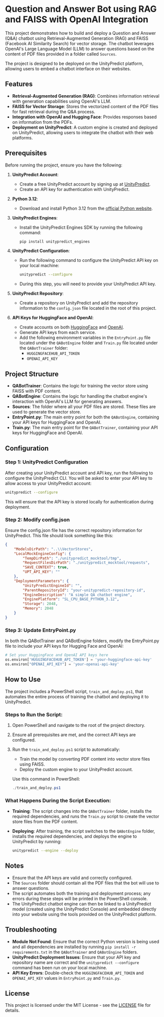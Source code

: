 # Question and Answer Bot using RAG and FAISS with OpenAI Integration

This project demonstrates how to build and deploy a Question and Answer (Q&A) chatbot using Retrieval-Augmented Generation (RAG) and FAISS (Facebook AI Similarity Search) for vector storage. The chatbot leverages OpenAI's Large Language Model (LLM) to answer questions based on the content of PDF files provided in a folder called `Sources`.

The project is designed to be deployed on the UnityPredict platform, allowing users to embed a chatbot interface on their websites.

## Features

- **Retrieval-Augmented Generation (RAG)**: Combines information retrieval with generation capabilities using OpenAI's LLM.
- **FAISS for Vector Storage**: Stores the vectorized content of the PDF files for fast retrieval during the Q&A process.
- **Integration with OpenAI and Hugging Face**: Provides responses based on information from the PDFs.
- **Deployment on UnityPredict**: A custom engine is created and deployed on UnityPredict, allowing users to integrate the chatbot with their web platforms.

## Prerequisites

Before running the project, ensure you have the following:

1. **UnityPredict Account**:
   - Create a free UnityPredict account by signing up at [UnityPredict](https://unitypredict.com).
   - Create an API key for authentication with UnityPredict.

2. **Python 3.12**:
   - Download and install Python 3.12 from the [official Python website](https://www.python.org/downloads/).

3. **UnityPredict Engines**:
   - Install the UnityPredict Engines SDK by running the following command:
     ```bash
     pip install unitypredict_engines
     ```

4. **UnityPredict Configuration**:
   - Run the following command to configure the UnityPredict API key on your local machine:
     ```bash
     unitypredict --configure
     ```
   - During this step, you will need to provide your UnityPredict API key.

5. **UnityPredict Repository**:
   - Create a repository on UnityPredict and add the repository information to the `config.json` file located in the root of this project.

6. **API Keys for HuggingFace and OpenAI**:
   - Create accounts on both [HuggingFace](https://huggingface.co/) and [OpenAI](https://openai.com/).
   - Generate API keys from each service.
   - Add the following environment variables in the `EntryPoint.py` file located under the `QABotEngine` folder and `Train.py` file located under the `QABotTrainer` folder:
     - `HUGGINGFACEHUB_API_TOKEN`
     - `OPENAI_API_KEY`

## Project Structure

- **QABotTrainer**: Contains the logic for training the vector store using FAISS with PDF content.
- **QABotEngine**: Contains the logic for handling the chatbot engine's interaction with OpenAI's LLM for generating answers.
- **Sources**: The folder where all your PDF files are stored. These files are used to generate the vector store.
- **EntryPoint.py**: The main entry point for both the `QABotEngine`, containing your API keys for HuggingFace and OpenAI.
- **Train.py**: The main entry point for the `QABotTrainer`, containing your API keys for HuggingFace and OpenAI.

## Configuration

### Step 1: UnityPredict Configuration

After creating your UnityPredict account and API key, run the following to configure the UnityPredict CLI. You will be asked to enter your API key to allow access to your UnityPredict account:

```bash
unitypredict --configure
```

This will ensure that the API key is stored locally for authentication during deployment.

### Step 2: Modify config.json

Ensure the config.json file has the correct repository information for UnityPredict. This file should look something like this:

```json
{
    "ModelsDirPath": "..\\VectorStores",
    "LocalMockEngineConfig": {
        "TempDirPath": "./unitypredict_mocktool/tmp",
        "RequestFilesDirPath": "./unitypredict_mocktool/requests",
        "SAVE_CONTEXT": true,
        "UPT_API_KEY": ""
    },
    "DeploymentParameters": {
        "UnityPredictEngineId": "",
        "ParentRepositoryId": "your-unitypredict-repository-id",
        "EngineDescription": "A simple QA chatbot engine",
        "EnginePlatform": "SL_CPU_BASE_PYTHON_3.12",
        "Storage": 2048,
        "Memory": 2048
    }
}
```


### Step 3: Update EntryPoint.py

In both the QABotTrainer and QABotEngine folders, modify the EntryPoint.py file to include your API keys for Hugging Face and OpenAI:

```python
# Set your HuggingFace and OpenAI API keys here
os.environ['HUGGINGFACEHUB_API_TOKEN'] = 'your-huggingface-api-key'
os.environ["OPENAI_API_KEY"] = 'your-openai-api-key'
```

## How to Use

The project includes a PowerShell script, `train_and_deploy.ps1`, that automates the entire process of training the chatbot and deploying it to UnityPredict.

### Steps to Run the Script:

1. Open PowerShell and navigate to the root of the project directory.
   
2. Ensure all prerequisites are met, and the correct API keys are configured.

3. Run the `train_and_deploy.ps1` script to automatically:

   - Train the model by converting PDF content into vector store files using FAISS.
   - Deploy the custom engine to your UnityPredict account.

   Use this command in PowerShell:

   ```powershell
   ./train_and_deploy.ps1
   ```

### What Happens During the Script Execution:

- **Training**: The script changes into the `QABotTrainer` folder, installs the required dependencies, and runs the `Train.py` script to create the vector store files from the PDF content.
- **Deploying**: After training, the script switches to the `QABotEngine` folder, installs the required dependencies, and deploys the engine to UnityPredict by running:
  
  ```bash
  unitypredict --engine --deploy
  ```

## Notes

- Ensure that the API keys are valid and correctly configured.
- The `Sources` folder should contain all the PDF files that the bot will use to answer questions.
- The script automates both the training and deployment process; any errors during these steps will be printed in the PowerShell console.
- The UnityPredict chatbot engine can then be linked to a UnityPredict model (created using the UnityPredict Console) and embedded directly into your website using the tools provided on the UnityPredict platform.

## Troubleshooting

- **Module Not Found**: Ensure that the correct Python version is being used and all dependencies are installed by running `pip install -r requirements.txt` in the `QABotTrainer` and `QABotEngine` folders.
- **UnityPredict Deployment Issues**: Ensure that your API key and repository name are correct and the `unitypredict --configure` command has been run on your local machine.
- **API Key Errors**: Double-check the `HUGGINGFACEHUB_API_TOKEN` and `OPENAI_API_KEY` values in `EntryPoint.py` and `Train.py`.

## License

This project is licensed under the MIT License - see the [LICENSE](LICENSE.md) file for details.
